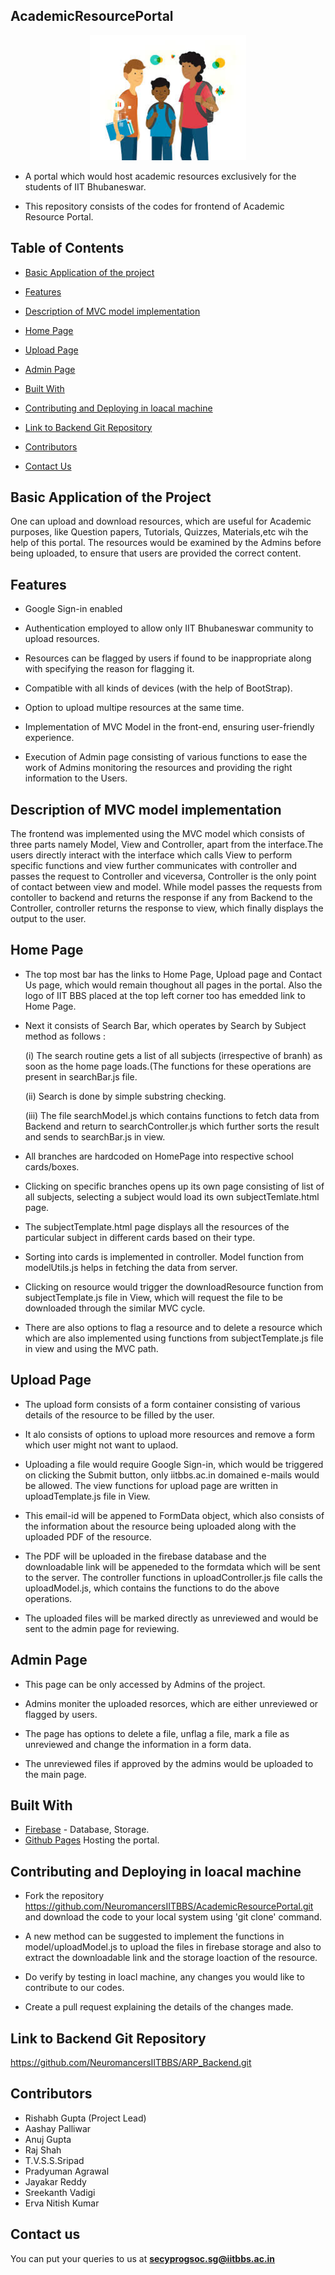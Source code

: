 ## AcademicResourcePortal

<p align="center">
  <img width="250" height="200" src="/public/images/arpCommunity.jpeg">
</p>

- A portal which would host academic resources exclusively for the students of IIT Bhubaneswar.

- This repository consists of the codes for frontend of Academic Resource Portal.

## Table of Contents

- [Basic Application of the project](#basic-application-of-the-project)

- [Features](#features)

- [Description of MVC model implementation](#description-of-mvc-model-implementation)

- [Home Page](#home-page)

- [Upload Page](#upload-page)

- [Admin Page](#admin-page)

- [Built With](#built-with)

- [Contributing and Deploying in loacal machine](#contributing-and-deploying-in-loacal-machine)

- [Link to Backend Git Repository](#link-to-backend-git-repository)

- [Contributors](#contributors)

- [Contact Us](#contact-us)



## Basic Application of the Project

One can upload and download resources, which are useful for Academic purposes, like Question papers, Tutorials, Quizzes, Materials,etc wih the help of this portal. The resources would be examined by the Admins before being uploaded, to ensure that users are provided the correct content.



## Features

- Google Sign-in enabled

- Authentication employed to allow only IIT Bhubaneswar community to upload resources.

- Resources can be flagged by users if found to be inappropriate along with specifying the reason for flagging it.

- Compatible with all kinds of devices (with the help of BootStrap).

- Option to upload multipe resources at the same time.

- Implementation of MVC Model in the front-end, ensuring user-friendly experience.

- Execution of Admin page consisting of various functions to ease the work of Admins monitoring the resources and providing the right information to the Users.



## Description of MVC model implementation

The frontend was implemented using the MVC model which consists of three parts namely Model, View and Controller, apart from the interface.The users directly interact with the interface which calls View to perform specific functions and view further communicates with controller and passes the request to Controller and viceversa, Controller is the only point of contact between view and model. While model passes the requests from contoller to backend and returns the response if any from Backend to the Controller, controller returns the response to view, which finally displays the output to the user.



## Home Page

- The top most bar has the links to Home Page, Upload page and Contact Us page, which would remain thoughout all pages in the portal. Also the logo of IIT BBS placed at the top left corner too has emedded link to Home Page.

- Next it consists of Search Bar, which operates by Search by Subject method as follows :

    (i) The search routine gets a list of all subjects (irrespective of branh) as soon as the home page loads.(The functions for these operations are present in searchBar.js file.

    (ii) Search is done by simple substring checking.

    (iii) The file searchModel.js which contains functions to fetch data from Backend and return to searchController.js which further sorts the result and sends to searchBar.js in view.

- All branches are hardcoded on HomePage into respective school cards/boxes.

- Clicking on specific branches opens up its own page consisting of list of all subjects, selecting a subject would load its own subjectTemlate.html page.

- The subjectTemplate.html page displays all the resources of the particular subject in different cards based on their type.

- Sorting into cards is implemented in controller. Model function from modelUtils.js helps in fetching the data from server.

- Clicking on resource would trigger the downloadResource function from subjectTemplate.js file in View, which will request the file to be downloaded through the similar MVC cycle.

- There are also options to flag a resource and to delete a resource which which are also implemented using functions from subjectTemplate.js file in view and using the MVC path.



## Upload Page

- The upload form consists of a form container consisting of various details of the resource to be filled by the user.

- It alo consists of options to upload more resources and remove a form which user might not want to uplaod.  

- Uploading a file would require Google Sign-in, which would be triggered on clicking the Submit button, only iitbbs.ac.in domained e-mails would be allowed. The view functions for upload page are written in uploadTemplate.js file in View.

- This email-id will be appened to FormData object, which also consists of the information about the resource being uploaded along with the uploaded PDF of the resource.

- The PDF will be uploaded in the firebase database and the downloadable link will be appeneded to the formdata which will be sent to the server. The controller functions in uploadController.js file calls the uploadModel.js, which contains the functions to do the above operations.

- The uploaded files will be marked directly as unreviewed and would be sent to the admin page for reviewing.



## Admin Page

- This page can be only accessed by Admins of the project.

- Admins moniter the uploaded resorces, which are either unreviewed or flagged by users.

- The page has options to delete a file, unflag a file, mark a file as unreviewed and change the information in a form data.

- The unreviewed files if approved by the admins would be uploaded to the main page.


## Built With

* [Firebase](https://firebase.google.com/) - Database, Storage.
* [Github Pages](https://pages.github.com/)  Hosting the portal.


## Contributing and Deploying in loacal machine

- Fork the repository https://github.com/NeuromancersIITBBS/AcademicResourcePortal.git and download the code to your local system using 'git clone' command.

- A new method can be suggested to implement the functions in model/uploadModel.js to upload the files in firebase storage and also to extract the downloadable link and the storage loaction of the resource.

- Do verify by testing in loacl machine, any changes you would like to contribute to our codes.

- Create a pull request explaining the details of the changes made.


## Link to Backend Git Repository

https://github.com/NeuromancersIITBBS/ARP_Backend.git


## Contributors

- Rishabh Gupta (Project Lead)
- Aashay Palliwar
- Anuj Gupta
- Raj Shah
- T.V.S.S.Sripad
- Pradyuman Agrawal
- Jayakar Reddy
- Sreekanth Vadigi
- Erva Nitish Kumar


## Contact us

   You can put your queries to us at **secyprogsoc.sg@iitbbs.ac.in**

